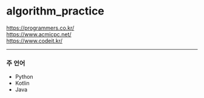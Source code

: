 # algorithm_practice

https://programmers.co.kr/  
https://www.acmicpc.net/  
https://www.codeit.kr/  

---
### 주 언어  
- Python  
- Kotlin  
- Java
